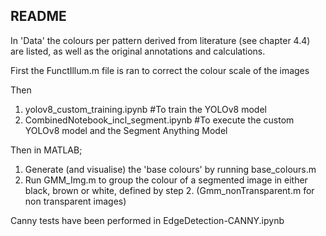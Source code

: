 ## README


In 'Data' the colours per pattern derived from literature (see chapter 4.4) are listed, as well as the original annotations and calculations.


First the FunctIllum.m file is ran to correct the colour scale of the images

Then
1. yolov8_custom_training.ipynb #To train the YOLOv8 model
2. CombinedNotebook_incl_segment.ipynb #To execute the custom YOLOv8 model and the Segment Anything Model


Then in MATLAB;
1. Generate (and visualise) the 'base colours'  by running base_colours.m
2. Run GMM_Img.m to group the colour of a segmented image in either black, brown or white, defined by step 2. (Gmm_nonTransparent.m for non transparent images)



Canny tests have been performed in EdgeDetection-CANNY.ipynb

